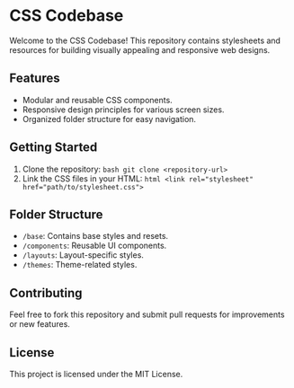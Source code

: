 # CSS Codebase

Welcome to the CSS Codebase! This repository contains stylesheets and resources for building visually appealing and responsive web designs.

## Features
- Modular and reusable CSS components.
- Responsive design principles for various screen sizes.
- Organized folder structure for easy navigation.

## Getting Started
1. Clone the repository:
            ```bash
            git clone <repository-url>
            ```
2. Link the CSS files in your HTML:
            ```html
            <link rel="stylesheet" href="path/to/stylesheet.css">
            ```

## Folder Structure
- `/base`: Contains base styles and resets.
- `/components`: Reusable UI components.
- `/layouts`: Layout-specific styles.
- `/themes`: Theme-related styles.

## Contributing
Feel free to fork this repository and submit pull requests for improvements or new features.

## License
This project is licensed under the MIT License.